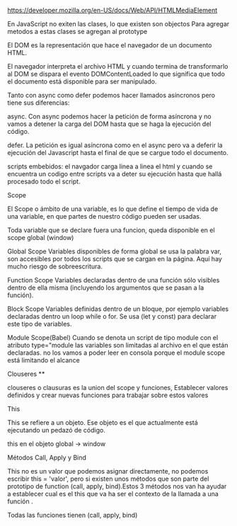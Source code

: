 https://developer.mozilla.org/en-US/docs/Web/API/HTMLMediaElement

En JavaScript no exiten las clases, lo que existen son objectos
Para agregar metodos a estas clases se agregan al prototype 

El DOM es la representación que hace el navegador de un documento HTML.

El navegador interpreta el archivo HTML y cuando termina de transformarlo al DOM se dispara el evento DOMContentLoaded lo que significa que todo el documento está disponible para ser manipulado.

Tanto con async como defer podemos hacer llamados asíncronos pero tiene sus diferencias:

async. Con async podemos hacer la petición de forma asíncrona y no vamos a detener la carga del DOM hasta que se haga la ejecución del código.

defer. La petición es igual asíncrona como en el async pero va a deferir la ejecución del Javascript hasta el final de que se cargue todo el documento.

scripts embebidos: el navgador carga linea a linea el html y cuando se encuentra un codigo entre scripts va a deter su ejecución hasta que hallá procesado todo el script.

Scope

El Scope o ámbito de una variable, es lo que define el tiempo de vida de una variable, en que partes de nuestro código pueden ser usadas.

Toda variable que se declare fuera una funcion, queda disponible en el scope global (window)

Global Scope Variables disponibles de forma global se usa la palabra var, son accesibles por todos los scripts que se cargan en la página. Aquí hay mucho riesgo de sobreescritura.

Function Scope Variables declaradas dentro de una función sólo visibles dentro de ella misma (incluyendo los argumentos que se pasan a la función).

Block Scope Variables definidas dentro de un bloque, por ejemplo variables declaradas dentro un loop while o for. Se usa (let y const) para declarar este tipo de variables.

Module Scope(Babel) Cuando se denota un script de tipo module con el atributo type="module las variables son limitadas al archivo en el que están declaradas. no los vamos a poder leer 
en consola porque el module scope está limitando el alcance

Clouseres **

clouseres o clausuras es la union del scope y funciones, Establecer valores definidos y crear nuevas funciones para trabajar sobre estos valores

This

This se refiere a un objeto. Ese objeto es el que actualmente está ejecutando un pedazó de código.

this en el objeto global -> window

Métodos Call, Apply y Bind

This no es un valor que podemos asignar directamente, no podemos escribir this = 'valor', pero si existen unos métodos que son parte del prototipo de function (call, apply, bind).Estos 3 métodos nos van ha ayudar a establecer cual es el this que va ha ser el contexto de la llamada a una función .

Todas las funciones tienen (call, apply, bind)
